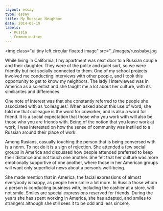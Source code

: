 ```yaml
---
layout: essay
type: essay
title: My Russian Neighbor
date: 2014-05-19
labels:
  - Russia
  - Communication
---
```


<img class="ui tiny left circular floated image" src="../images/russbaby.jpg

While living in California, I my apartment was next door to a Russian couple and their daughter. They were of the polite and quiet sort, so we were friendly but not socially connected to them. One of my school projects involved me conducting interviews with other people, and I took this opportunity to get to know my neighbors. The lady I interviewed was in America as a scientist and she taught me a lot about her culture, with its similiarites and differences. 

One note of interest was that she constantly referred to the people she associated with as ‘colleagues’. When asked about this use of word, she told me that colleague is the word for coworker, and is also a word for friend. It is a social expectation that those who you work with will also be those who you are friends with. Being of the notion that you leave work at work, I was interested on how the sense of community was instilled to a Russian around their place of work.

Among Rusians, casually touching the person that is being conversed with is a norm. To not do it is a sign of rejection. She attended a few social groups in America and discussed how people attended preferred to keep their distance and not touch one another. She felt that her culture was more emotionally supportive of one another, where those in her American groups will want only superficial news about a person’s well-being. 

 She made mention that in America, the facial expressions of almost everybody is happy, as people here smile a lot more. In Russia those whom a person is conducting business with, including the cashier at a store, will not smile. Smiles are special expressions reserved for friends. During the years she has spent working in America, she has adapted, and smiles to strangers although she still sees it to be odd and less sincere.





